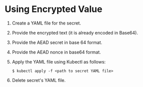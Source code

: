 ﻿---
sidebar_position: 3
---

# Using Encrypted Value

<head>
  <meta name="guidename" content="API Management"/>
  <meta name="context" content="GUID-e5b34adf-d8a7-4bb5-9123-8bdcda026f22"/>
</head>

1. Create a YAML file for the secret.

2. Provide the encrypted text (it is already encoded in Base64).

3. Provide the AEAD secret in base 64 format.

4. Provide the AEAD nonce in base64 format.

5. Apply the YAML file using Kubectl as follows:

   ```$ kubectl apply -f <path to secret YAML file>```

6. Delete secret's YAML file.
